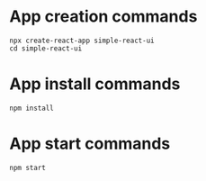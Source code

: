 # App creation commands
```
npx create-react-app simple-react-ui
cd simple-react-ui

```
# App install commands
```
npm install 
```

# App start commands
```
npm start
```
